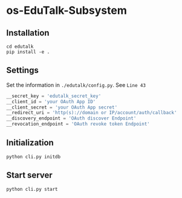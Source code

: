 # os-EduTalk-Subsystem

Installation
----------------------------------------------------------------------

    cd edutalk 
    pip install -e .
    
Settings
----------------------------------------------------------------------
Set the information in `./edutalk/config.py`. See `Line 43`

```py
__secret_key = 'edutalk_secret_key'
__client_id = 'your OAuth App ID'
__client_secret = 'your OAuth App secret'
__redirect_uri = 'http(s)://domain or IP/account/auth/callback'
__discovery_endpoint = 'OAuth discover Endpoint'
__revocation_endpoint = 'OAuth revoke token Endpoint'
```

Initialization
----------------------------------------------------------------------

    python cli.py initdb
    
Start server
----------------------------------------------------------------------

    python cli.py start
